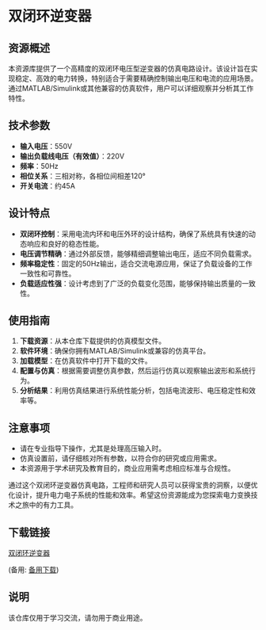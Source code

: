 # 双闭环逆变器

## 资源概述

本资源库提供了一个高精度的双闭环电压型逆变器的仿真电路设计。该设计旨在实现稳定、高效的电力转换，特别适合于需要精确控制输出电压和电流的应用场景。通过MATLAB/Simulink或其他兼容的仿真软件，用户可以详细观察并分析其工作特性。

## 技术参数

- **输入电压**：550V
- **输出负载线电压（有效值）**：220V
- **频率**：50Hz
- **相位关系**：三相对称，各相位间相差120°
- **开关电流**：约45A

## 设计特点

- **双闭环控制**：采用电流内环和电压外环的设计结构，确保了系统具有快速的动态响应和良好的稳态性能。
- **电压调节精确**：通过外部反馈，能够精细调整输出电压，适应不同负载需求。
- **频率稳定性**：固定的50Hz输出，适合交流电源应用，保证了负载设备的工作一致性和可靠性。
- **负载适应性强**：设计考虑到了广泛的负载变化范围，能够保持输出质量的一致性。

## 使用指南

1. **下载资源**：从本仓库下载提供的仿真模型文件。
2. **软件环境**：确保你拥有MATLAB/Simulink或兼容的仿真平台。
3. **加载模型**：在仿真软件中打开下载的文件。
4. **配置与仿真**：根据需要调整仿真参数，然后运行仿真以观察输出波形和系统行为。
5. **分析结果**：利用仿真结果进行系统性能分析，包括电流波形、电压稳定性和效率等。

## 注意事项

- 请在专业指导下操作，尤其是处理高压输入时。
- 仿真设置前，请仔细核对所有参数，以符合你的研究或应用需求。
- 本资源用于学术研究及教育目的，商业应用需考虑相应标准与合规性。

通过这个双闭环逆变器仿真电路，工程师和研究人员可以获得宝贵的洞察，以便优化设计，提升电力电子系统的性能和效率。希望这份资源能成为您探索电力变换技术之旅中的有力工具。

## 下载链接
[双闭环逆变器](https://pan.quark.cn/s/09f30e48ccfa) 

(备用: [备用下载](https://pan.baidu.com/s/1UI8i5l3ZoDl7W7GKu0Qj0g?pwd=1234))

## 说明

该仓库仅用于学习交流，请勿用于商业用途。
